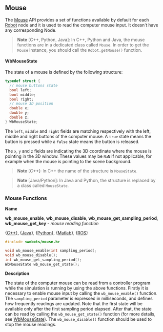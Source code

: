 ## Mouse

The [Mouse](#mouse) API provides a set of functions available by default for each [Robot](robot.md) node and it is used to read the computer mouse input.
It doesn't have any corresponding Node.

> **Note** [C++, Python, Java]:
In C++, Python and Java, the mouse functions are in a dedicated class called `Mouse`.
In order to get the `Mouse` instance, you should call the `Robot.getMouse()` function.

#### WbMouseState

The state of a mouse is defined by the following structure:

```c
typedef struct {
  // mouse buttons state
  bool left;
  bool middle;
  bool right;
  // mouse 3D position
  double x;
  double y;
  double z;
} WbMouseState;
```

The `left`, `middle` and `right` fields are matching respectively with the left, middle and right buttons of the computer mouse.
A `true` state means the button is pressed while a `false` state means the button is released.

The `x`, `y` and `z` fields are indicating the 3D coordinate where the mouse is pointing in the 3D window.
These values may be `NaN` if not applicable, for example when the mouse is pointing to the scene background.

> **Note** [C++]:
In C++ the name of the structure is `MouseState`.

> **Note** [Java/Python]:
In Java and Python, the structure is replaced by a class called `MouseState`.

### Mouse Functions

**Name**

**wb\_mouse\_enable**, **wb\_mouse\_disable**, **wb\_mouse\_get\_sampling\_period**, **wb\_mouse\_get\_key** - *mouse reading function*

{[C++](cpp-api.md#cpp_mouse)}, {[Java](java-api.md#java_mouse)}, {[Python](python-api.md#python_mouse)}, {[Matlab](matlab-api.md#matlab_mouse)}, {[ROS](ros-api.md)}

```c
#include <webots/mouse.h>

void wb_mouse_enable(int sampling_period);
void wb_mouse_disable();
int wb_mouse_get_sampling_period();
WbMouseState wb_mouse_get_state();
```

**Description**

The state of the computer mouse can be read from a controller program while the simulation is running by using the above functions.
Firstly it is necessary to enable mouse input by calling the `wb_mouse_enable()` function.
The `sampling_period` parameter is expressed in milliseconds, and defines how frequently readings are updated.
Note that the first state will be available only after the first sampling period elapsed.
After that, the state can be read by calling the `wb_mouse_get_state()` function (for more details, see [WbMouseState](#wbmousestate)).
The `wb_mouse_disable()` function should be used to stop the mouse readings.
